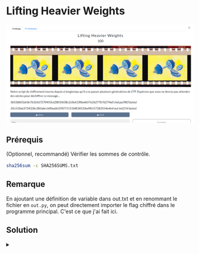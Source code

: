 # Lifting Heavier Weights

![challenge](challenge.png)

## Prérequis

(Optionnel, recommandé) Vérifier les sommes de contrôle.
```bash
sha256sum -c SHA256SUMS.txt
```

## Remarque

En ajoutant une définition de variable dans out.txt et en renommant le fichier en `out.py`, on peut directement importer le flag chiffré dans le programme principal. C'est ce que j'ai fait ici.

<h2>Solution</h2>

<details>
<summary></summary>

Il s’agit d'une version modifiée du challenge précédent. Cette fois, $f$ est la **valeur p-adique**.
$$f(t) = v_p(t)$$

On utilise la propriété suivante :
$$v_p(x^n - y^n) =v_p(x - y) + v_p(n)$$

Or : $v_p(x-y) = first$ et $v_p(n) = byte \cdot big\_big\_big$

D'où : $v_p(x^n - y^n) = first + byte \cdot big\_big\_big$

Ainsi : $v_p(x^n - y^n) - first = byte \cdot big\_big\_big$

Ou, écrit autrement : $f(p, temp) - first = byte \cdot big\_big\_big$

On peut alors récupérer chaque octet du flag par division euclidienne successive par 1000, en effet, en notant $b_i$ l'octet $i$ du flag, on a :

$$S = b_0 + b_1 \cdot 1000^1 + b_2 \cdot 1000^2 + \text{...}$$


Flag : `SHLK{C4us3_B4by_Y0ur3_4_F1r3w0rk}`